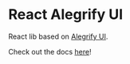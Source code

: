 # React Alegrify UI

React lib based on [Alegrify UI](https://github.com/dejakob/alegrify-ui).

Check out the docs [here](https://dejakob.github.io/react-alegrify-ui)!
